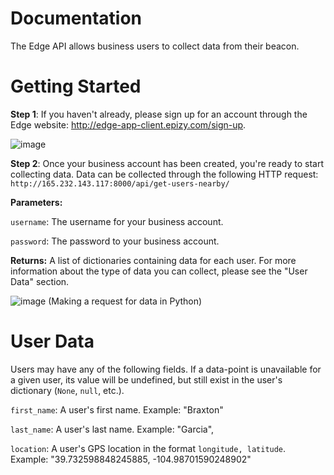 # Documentation
The Edge API allows business users to collect data from their beacon.

# Getting Started
**Step 1**:
If you haven't already, please sign up for an account through the Edge website: http://edge-app-client.epizy.com/sign-up.

![image](https://user-images.githubusercontent.com/86634813/123722156-9edf3e00-d83c-11eb-935d-7537fb1ce7d4.png)

**Step 2**:
Once your business account has been created, you're ready to start collecting data. Data can be collected through the following HTTP request:
`http://165.232.143.117:8000/api/get-users-nearby/`

**Parameters:**

`username`: The username for your business account.

`password`: The password to your business account.

**Returns:** A list of dictionaries containing data for each user. For more information about the type of data you can collect, please see the "User Data" section.

![image](https://user-images.githubusercontent.com/86634813/123723359-16ae6800-d83f-11eb-8ba9-502dc7a61ff3.png)
(Making a request for data in Python)

# User Data
Users may have any of the following fields. If a data-point is unavailable for a given user, its value will be undefined, but still exist in the user's dictionary (`None`, `null`, etc.).

`first_name`: A user's first name.
Example: "Braxton"

`last_name`: A user's last name.
Example: "Garcia",

`location`: A user's GPS location in the format `longitude, latitude`.
Example: "39.732598848245885, -104.98701590248902"

